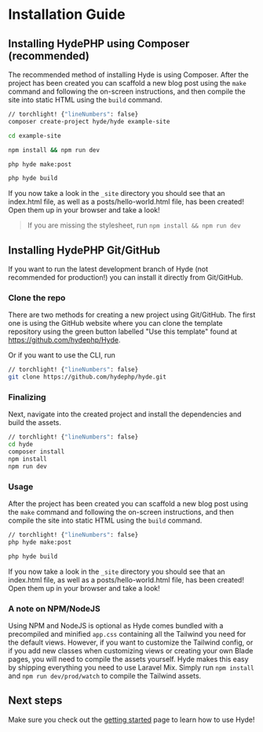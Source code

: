 # Installation Guide

## Installing HydePHP using Composer (recommended)
The recommended method of installing Hyde is using Composer. After the project has been created you can scaffold a new blog post using the `make` command and following the on-screen instructions, and then compile the site into static HTML using the `build` command.

```bash
// torchlight! {"lineNumbers": false}
composer create-project hyde/hyde example-site

cd example-site

npm install && npm run dev

php hyde make:post

php hyde build
```

If you now take a look in the `_site` directory you should see that an index.html file, as well as a posts/hello-world.html file, has been created! Open them up in your browser and take a look!

> If you are missing the stylesheet, run `npm install && npm run dev`


## Installing HydePHP Git/GitHub

If you want to run the latest development branch of Hyde (not recommended for production!) you can install it directly from Git/GitHub.

### Clone the repo
There are two methods for creating a new project using Git/GitHub.
The first one is using the GitHub website where you can clone the template repository using the green button labelled "Use this template" found at https://github.com/hydephp/Hyde.

Or if you want to use the CLI, run
```bash
// torchlight! {"lineNumbers": false}
git clone https://github.com/hydephp/hyde.git
```

### Finalizing
Next, navigate into the created project and install the dependencies and build the assets.
```bash
// torchlight! {"lineNumbers": false}
cd hyde
composer install
npm install
npm run dev
```


### Usage
After the project has been created you can scaffold a new blog post using the `make` command and following the on-screen instructions, and then compile the site into static HTML using the `build` command.

```bash
// torchlight! {"lineNumbers": false}
php hyde make:post

php hyde build
```

If you now take a look in the `_site` directory you should see that an index.html file, as well as a posts/hello-world.html file, has been created! Open them up in your browser and take a look!

### A note on NPM/NodeJS
Using NPM and NodeJS is optional as Hyde comes bundled with a precompiled and minified `app.css` containing all the Tailwind you need for the default views. However, if you want to customize the Tailwind config, or if you add new classes when customizing views or creating your own Blade pages, you will need to compile the assets yourself. Hyde makes this easy by shipping everything you need to use Laravel Mix. Simply run `npm install` and `npm run dev/prod/watch` to compile the Tailwind assets.

## Next steps

Make sure you check out the [getting started](getting-started.html) page to learn how to use Hyde!


